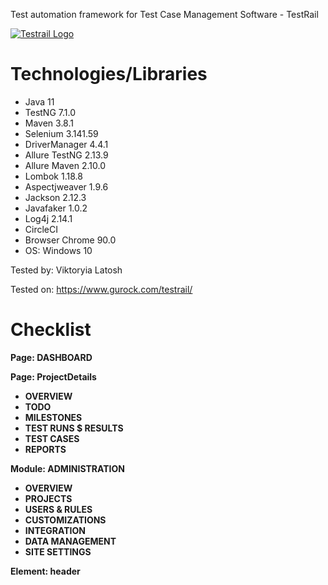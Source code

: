 Test automation framework for Test Case Management Software - TestRail

<a href="https://www.gurock.com/testrail">
<img class="gk-header-sticky-logo-wrapper" src="https://media.gurock.com/gk-media/logos/testrail-logo-with-tagline.png" alt="Testrail Logo">
</a>

# Technologies/Libraries

- Java 11
- TestNG 7.1.0
- Maven 3.8.1
- Selenium 3.141.59
- DriverManager 4.4.1
- Allure TestNG 2.13.9
- Allure Maven 2.10.0
- Lombok 1.18.8
- Aspectjweaver 1.9.6
- Jackson 2.12.3
- Javafaker 1.0.2
- Log4j 2.14.1
- CircleCI
- Browser Chrome 90.0
- OS: Windows 10

Tested by: Viktoryia Latosh

Tested on: https://www.gurock.com/testrail/

# Checklist

**Page: DASHBOARD**

**Page: ProjectDetails**

- **OVERVIEW**
- **TODO**
- **MILESTONES**
- **TEST RUNS $ RESULTS**
- **TEST CASES**
- **REPORTS**

**Module: ADMINISTRATION**

- **OVERVIEW**
- **PROJECTS**
- **USERS & RULES**
- **CUSTOMIZATIONS**
- **INTEGRATION**
- **DATA MANAGEMENT**
- **SITE SETTINGS**

**Element: header** 
